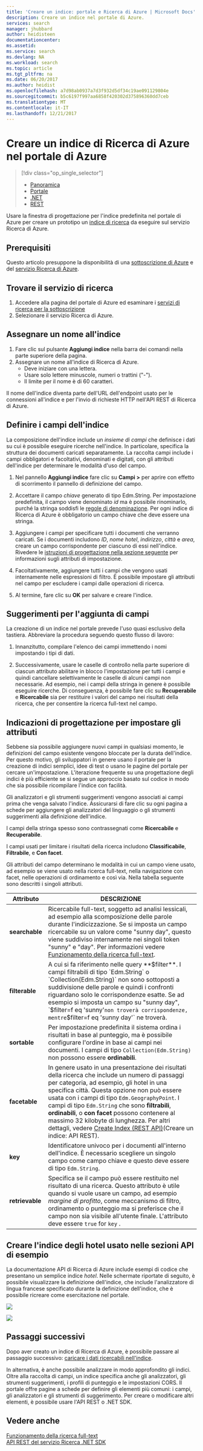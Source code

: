```yaml
---
title: 'Creare un indice: portale e Ricerca di Azure | Microsoft Docs'
description: Creare un indice nel portale di Azure.
services: search
manager: jhubbard
author: heidisteen
documentationcenter: 
ms.assetid: 
ms.service: search
ms.devlang: NA
ms.workload: search
ms.topic: article
ms.tgt_pltfrm: na
ms.date: 06/20/2017
ms.author: heidist
ms.openlocfilehash: a7d98ab0937a7d3f932d5df34c19ae091129804e
ms.sourcegitcommit: b5c6197f997aa6858f420302d375896360dd7ceb
ms.translationtype: MT
ms.contentlocale: it-IT
ms.lasthandoff: 12/21/2017
---
```

# <a name="create-an-azure-search-index-using-the-azure-portal"></a>Creare un indice di Ricerca di Azure nel portale di Azure
> [!div class="op_single_selector"]
> * [Panoramica](search-what-is-an-index.md)
> * [Portale](search-create-index-portal.md)
> * [.NET](search-create-index-dotnet.md)
> * [REST](search-create-index-rest-api.md)
> 
> 

Usare la finestra di progettazione per l'indice predefinita nel portale di Azure per creare un prototipo un [indice di ricerca](search-what-is-an-index.md) da eseguire sul servizio Ricerca di Azure. 

## <a name="prerequisites"></a>Prerequisiti

Questo articolo presuppone la disponibilità di una [sottoscrizione di Azure](https://azure.microsoft.com/pricing/free-trial/?WT.mc_id=A261C142F) e del [servizio Ricerca di Azure](search-create-service-portal.md).  

## <a name="find-your-search-service"></a>Trovare il servizio di ricerca
1. Accedere alla pagina del portale di Azure ed esaminare i [servizi di ricerca per la sottoscrizione](https://portal.azure.com/#blade/HubsExtension/BrowseResourceBlade/resourceType/Microsoft.Search%2FsearchServices)
2. Selezionare il servizio Ricerca di Azure.

## <a name="name-the-index"></a>Assegnare un nome all'indice

1. Fare clic sul pulsante **Aggiungi indice** nella barra dei comandi nella parte superiore della pagina.
2. Assegnare un nome all'indice di Ricerca di Azure. 
   * Deve iniziare con una lettera.
   * Usare solo lettere minuscole, numeri o trattini ("-").
   * Il limite per il nome è di 60 caratteri.

  Il nome dell'indice diventa parte dell'URL dell'endpoint usato per le connessioni all'indice e per l'invio di richieste HTTP nell'API REST di Ricerca di Azure.

## <a name="define-the-fields-of-your-index"></a>Definire i campi dell'indice

La composizione dell'indice include un *insieme di campi* che definisce i dati su cui è possibile eseguire ricerche nell'indice. In particolare, specifica la struttura dei documenti caricati separatamente. La raccolta campi include i campi obbligatori e facoltativi, denominati e digitati, con gli attributi dell'indice per determinare le modalità d'uso del campo.

1. Nel pannello **Aggiungi indice** fare clic su **Campi >** per aprire con effetto di scorrimento il pannello di definizione del campo. 

2. Accettare il campo *chiave* generato di tipo Edm.String. Per impostazione predefinita, il campo viene denominato *id* ma è possibile rinominarlo, purché la stringa soddisfi le [regole di denominazione](https://docs.microsoft.com/rest/api/searchservice/Naming-rules). Per ogni indice di Ricerca di Azure è obbligatorio un campo chiave che deve essere una stringa.

3. Aggiungere i campi per specificare tutti i documenti che verranno caricati. Se i documenti includono *ID*, *nome hotel*, *indirizzo*, *città* e *area*, creare un campo corrispondente per ciascuno di essi nell'indice. Rivedere le [istruzioni di progettazione nella sezione seguente](#design) per informazioni sugli attributi di impostazione.

4. Facoltativamente, aggiungere tutti i campi che vengono usati internamente nelle espressioni di filtro. È possibile impostare gli attributi nel campo per escludere i campi dalle operazioni di ricerca.

5. Al termine, fare clic su **OK** per salvare e creare l'indice.

## <a name="tips-for-adding-fields"></a>Suggerimenti per l'aggiunta di campi

La creazione di un indice nel portale prevede l'uso quasi esclusivo della tastiera. Abbreviare la procedura seguendo questo flusso di lavoro:

1. Innanzitutto, compilare l'elenco dei campi immettendo i nomi impostando i tipi di dati.

2. Successivamente, usare le caselle di controllo nella parte superiore di ciascun attributo abilitare in blocco l'impostazione per tutti i campi e quindi cancellare selettivamente le caselle di alcuni campi non necessarie. Ad esempio, nei i campi della stringa in genere è possibile eseguire ricerche. Di conseguenza, è possibile fare clic su **Recuperabile** e **Ricercabile** sia per restituire i valori del campo nei risultati della ricerca, che per consentire la ricerca full-text nel campo. 

<a name="design"></a>
## <a name="design-guidance-for-setting-attributes"></a>Indicazioni di progettazione per impostare gli attributi

Sebbene sia possibile aggiungere nuovi campi in qualsiasi momento, le definizioni del campo esistente vengono bloccate per la durata dell'indice. Per questo motivo, gli sviluppatori in genere usano il portale per la creazione di indici semplici, idee di test o usano le pagine del portale per cercare un'impostazione. L'iterazione frequente su una progettazione degli indici è più efficiente se si segue un approccio basato sul codice in modo che sia possibile ricompilare l'indice con facilità.

Gli analizzatori e gli strumenti suggerimenti vengono associati ai campi prima che venga salvato l'indice. Assicurarsi di fare clic su ogni pagina a schede per aggiungere gli analizzatori del linguaggio o gli strumenti suggerimenti alla definizione dell'indice.

I campi della stringa spesso sono contrassegnati come **Ricercabile** e **Recuperabile**.

I campi usati per limitare i risultati della ricerca includono **Classificabile**, **Filtrabile**, e **Con facet**.

Gli attributi del campo determinano le modalità in cui un campo viene usato, ad esempio se viene usato nella ricerca full-text, nella navigazione con facet, nelle operazioni di ordinamento e così via. Nella tabella seguente sono descritti i singoli attributi.

|Attributo|DESCRIZIONE|  
|---------------|-----------------|  
|**searchable**|Ricercabile full-text, soggetto ad analisi lessicali, ad esempio alla scomposizione delle parole durante l'indicizzazione. Se si imposta un campo ricercabile su un valore come "sunny day", questo viene suddiviso internamente nei singoli token "sunny" e "day". Per informazioni vedere [Funzionamento della ricerca full-text](search-lucene-query-architecture.md).|  
|**filterable**|A cui si fa riferimento nelle query **$filter**. I campi filtrabili di tipo `Edm.String` o `Collection(Edm.String)` non sono sottoposti a suddivisione delle parole e quindi i confronti riguardano solo le corrispondenze esatte. Se ad esempio si imposta un campo su "sunny day", `$filter=f eq 'sunny'` non troverà corrispondenze, mentre `$filter=f eq 'sunny day'` ne troverà. |  
|**sortable**|Per impostazione predefinita il sistema ordina i risultati in base al punteggio, ma è possibile configurare l'ordine in base ai campi nei documenti. I campi di tipo `Collection(Edm.String)` non possono essere **ordinabili**. |  
|**facetable**|In genere usato in una presentazione dei risultati della ricerca che include un numero di passaggi per categoria, ad esempio, gli hotel in una specifica città. Questa opzione non può essere usata con i campi di tipo `Edm.GeographyPoint`. I campi di tipo `Edm.String` che sono **filtrabili**, **ordinabili**, o **con facet** possono contenere al massimo 32 kilobyte di lunghezza. Per altri dettagli, vedere [Create Index (REST API)](https://docs.microsoft.com/rest/api/searchservice/create-index)(Creare un indice: API REST).|  
|**key**|Identificatore univoco per i documenti all'interno dell'indice. È necessario scegliere un singolo campo come campo chiave e questo deve essere di tipo `Edm.String`.|  
|**retrievable**|Specifica se il campo può essere restituito nel risultato di una ricerca. Questo attributo è utile quando si vuole usare un campo, ad esempio *margine di profitto*, come meccanismo di filtro, ordinamento o punteggio ma si preferisce che il campo non sia visibile all'utente finale. L'attributo deve essere `true` for `key` .|  

## <a name="create-the-hotels-index-used-in-example-api-sections"></a>Creare l'indice degli hotel usato nelle sezioni API di esempio

La documentazione API di Ricerca di Azure include esempi di codice che presentano un semplice indice *hotel*. Nelle schermate riportate di seguito, è possibile visualizzare la definizione dell'indice, che include l'analizzatore di lingua francese specificato durante la definizione dell'indice, che è possibile ricreare come esercitazione nel portale.

![](./media/search-create-index-portal/field-definitions.png)

![](./media/search-create-index-portal/set-analyzer.png)

## <a name="next-steps"></a>Passaggi successivi

Dopo aver creato un indice di Ricerca di Azure, è possibile passare al passaggio successivo: [caricare i dati ricercabili nell'indice](search-what-is-data-import.md).

In alternativa, è anche possibile analizzare in modo approfondito gli indici. Oltre alla raccolta di campi, un indice specifica anche gli analizzatori, gli strumenti suggerimenti, i profili di punteggio e le impostazioni CORS. Il portale offre pagine a schede per definire gli elementi più comuni: i campi, gli analizzatori e gli strumenti di suggerimento. Per creare o modificare altri elementi, è possibile usare l'API REST o .NET SDK.

## <a name="see-also"></a>Vedere anche 

 [Funzionamento della ricerca full-text](search-lucene-query-architecture.md)  
 [API REST del servizio Ricerca](https://docs.microsoft.com/rest/api/searchservice/)[ .NET SDK](https://docs.microsoft.com/dotnet/api/overview/azure/search?view=azure-dotnet)

